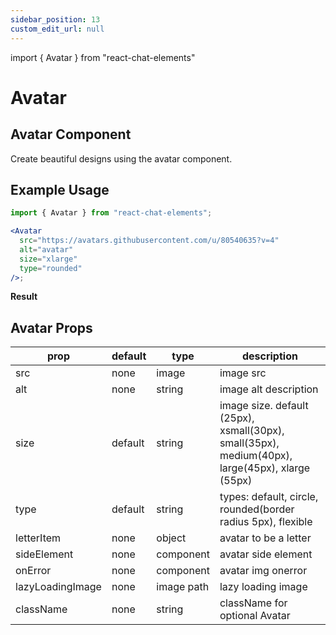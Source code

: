 ```yaml
---
sidebar_position: 13
custom_edit_url: null
---
```


import { Avatar } from "react-chat-elements"

# Avatar

## Avatar Component

Create beautiful designs using the avatar component.

<div style={{ color:"black", margin:"50px 0px", display:"flex", justifyContent:"space-evenly"}}>
  <Avatar
    src="https://avatars.githubusercontent.com/u/80540635?v=4"
    alt={"logo"}
    size="xlarge"
    type="circle flexible"
  />
  <Avatar
    src="https://avatars.githubusercontent.com/u/15075759?v=4"
    alt={"logo"}
    size="xlarge"
    type="circle flexible"
  />
  <Avatar
    src="https://avatars.githubusercontent.com/u/41473129?v=4"
    alt={"logo"}
    size="xlarge"
    type="circle flexible"
  />
</div>

## Example Usage

```jsx
import { Avatar } from "react-chat-elements";

<Avatar
  src="https://avatars.githubusercontent.com/u/80540635?v=4"
  alt="avatar"
  size="xlarge"
  type="rounded"
/>;
```

**Result**

<div style={{ color:"black"}}>
  <Avatar
    src="https://avatars.githubusercontent.com/u/80540635?v=4"
    alt="avatar"
    size="xlarge"
    type="rounded"
  />
</div>

## Avatar Props

| prop             | default | type       | description                                                                                     |
| ---------------- | ------- | ---------- | ----------------------------------------------------------------------------------------------- |
| src              | none    | image      | image src                                                                                       |
| alt              | none    | string     | image alt description                                                                           |
| size             | default | string     | image size. default (25px), xsmall(30px), small(35px), medium(40px), large(45px), xlarge (55px) |
| type             | default | string     | types: default, circle, rounded(border radius 5px), flexible                                    |
| letterItem       | none    | object     | avatar to be a letter                                                                           |
| sideElement      | none    | component  | avatar side element                                                                             |
| onError          | none    | component  | avatar img onerror                                                                              |
| lazyLoadingImage | none    | image path | lazy loading image                                                                              |
| className        | none    | string     | className for optional Avatar                                                                   

